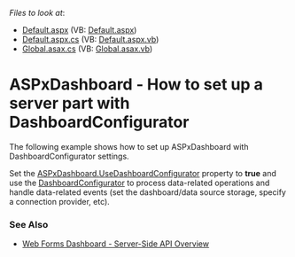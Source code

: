 *Files to look at*:

* [Default.aspx](./CS/WebFormsDashboardConfigurator/Default.aspx) (VB: [Default.aspx](./VB/WebFormsDashboardConfigurator/Default.aspx))
* [Default.aspx.cs](./CS/WebFormsDashboardConfigurator/Default.aspx.cs) (VB: [Default.aspx.vb](./VB/WebFormsDashboardConfigurator/Default.aspx.vb))
* [Global.asax.cs](./CS/WebFormsDashboardConfigurator/Global.asax.cs) (VB: [Global.asax.vb](./VB/WebFormsDashboardConfigurator/Global.asax.vb))

# ASPxDashboard - How to set up a server part with DashboardConfigurator

The following example shows how to set up ASPxDashboard with DashboardConfigurator settings.

Set the [ASPxDashboard.UseDashboardConfigurator](http://docs.devexpress.com/Dashboard/DevExpress.DashboardWeb.ASPxDashboard.UseDashboardConfigurator) property to **true** and use the [DashboardConfigurator](http://docs.devexpress.com/Dashboard/DevExpress.DashboardWeb.DashboardConfigurator) to process data-related operations and handle data-related events (set the dashboard/data source storage, specify a connection provider, etc).

### See Also

* [Web Forms Dashboard - Server-Side API Overview](http://docs.devexpress.com/Dashboard/12139/)
